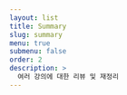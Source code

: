 ```yaml
---
layout: list
title: Summary
slug: summary
menu: true
submenu: false
order: 2
description: >
  여러 강의에 대한 리뷰 및 재정리 
---
```

